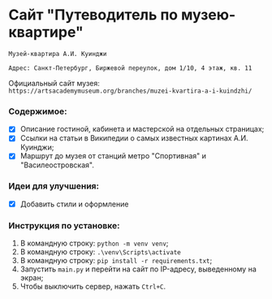 <!-- <h1>Заголовок</h1> -->
# Сайт "Путеводитель по музею-квартире"

`Музей-квартира А.И. Куинджи`

`Адрес: Санкт-Петербург, Биржевой переулок, дом 1/10, 4 этаж, кв. 11`

Официальный сайт музея: `https://artsacademymuseum.org/branches/muzei-kvartira-a-i-kuindzhi/`

### Содержимое:

- [x] Описание гостиной, кабинета и мастерской на отдельных страницах;
- [x] Ссылки на статьи в Википедии о самых известных картинах А.И. Куинджи;
- [x] Маршрут до музея от станций метро "Спортивная" и "Василеостровская".
  
### Идеи для улучшения:
- [x] Добавить стили и оформление
### Инструкция по установке:
1) В командную строку: `python -m venv venv`;
2) В командную строку: `.\venv\Scripts\activate`
3) В командную строку: `pip install -r requirements.txt`;
4) Запустить `main.py` и перейти на сайт по IP-адресу, выведенному на экран;
5) Чтобы выключить сервер, нажать `Ctrl+C`.
